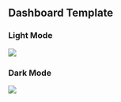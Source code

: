 ## Dashboard Template

### Light Mode
<img src="https://github.com/ksalokya/dashboard/blob/main/misc/1.jpg">

### Dark Mode
<img src="https://github.com/ksalokya/dashboard/blob/main/misc/2.jpg">
